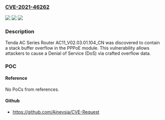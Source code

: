 ### [CVE-2021-46262](https://cve.mitre.org/cgi-bin/cvename.cgi?name=CVE-2021-46262)
![](https://img.shields.io/static/v1?label=Product&message=n%2Fa&color=blue)
![](https://img.shields.io/static/v1?label=Version&message=n%2Fa&color=blue)
![](https://img.shields.io/static/v1?label=Vulnerability&message=n%2Fa&color=brighgreen)

### Description

Tenda AC Series Router AC11_V02.03.01.104_CN was discovered to contain a stack buffer overflow in the PPPoE module. This vulnerability allows attackers to cause a Denial of Service (DoS) via crafted overflow data.

### POC

#### Reference
No PoCs from references.

#### Github
- https://github.com/Ainevsia/CVE-Request

